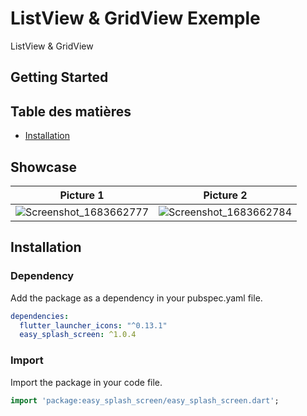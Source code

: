 # ListView & GridView Exemple

ListView & GridView

## Getting Started

## Table des matières

- [Installation](#installation)


## Showcase
| Picture 1 | Picture 2 |
|:---------:|:---------:|
| ![Screenshot_1683662777](https://github.com/oussemanaffetyy/ListView-GridView-Flutter/blob/main/assets/93323657/927311d2-54fc-4dc9-9b51-9cd828c3e042.png) | ![Screenshot_1683662784](https://github.com/oussemanaffetyy/ListView-GridView-Flutter/blob/main/assets/93323657/26c12d27-896b-4922-98f3-a9ba9a339f4c.png) |

## Installation


### Dependency
Add the package as a dependency in your pubspec.yaml file.
```yaml
dependencies:
  flutter_launcher_icons: "^0.13.1"
  easy_splash_screen: ^1.0.4
```

### Import
Import the package in your code file.
```dart
import 'package:easy_splash_screen/easy_splash_screen.dart';
```
